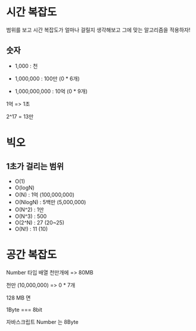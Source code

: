 # 시간 복잡도

범위를 보고 시간 복잡도가 얼마나 걸릴지 생각해보고 그에 맞는 알고리즘을 적용하자!



## 숫자

- 1,000 : 천

- 1,000,000 : 100만 (0 * 6개)

- 1,000,000,000 : 10억  (0 * 9개)

1억 => 1초

2^17 = 13만



# 빅오

## 1초가 걸리는 범위

- O(1)
- O(logN)
- O(N) : 1억 (100,000,000)
- O(NlogN) : 5백만 (5,000,000)
- O(N^2) : 1만 
- O(N^3) : 500
- O(2^N) : 27 (20~25)
- O(N!) : 11 (10)



# 공간 복잡도

Number 타입 배열 천만개에 => 80MB

천만 (10,000,000) => 0 * 7개



128 MB 면 



1Byte === 8bit

자바스크립트 Number 는 8Byte


